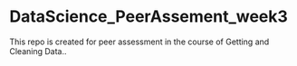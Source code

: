 DataScience_PeerAssement_week3
==============================

This repo is created for peer assessment in the course of Getting and Cleaning Data..
